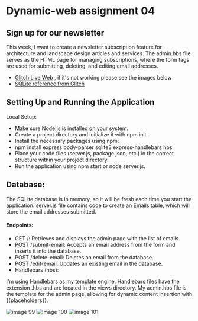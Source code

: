 # Dynamic-web assignment 04
## Sign up for our newsletter
This week, I want to create a newsletter subscription feature for architecture and landscape design articles and services.
The admin.hbs file serves as the HTML page for managing subscriptions, where the form tags are used for submitting, deleting, and editing email addresses.

* [Glitch Live Web](https://dynamicwebsignupemail.glitch.me/) , if it's not working please see the images below
* [SQLite reference from Glitch](https://glitch.com/edit/#!/hammerhead-rich-danthus)

## Setting Up and Running the Application
Local Setup:

* Make sure Node.js is installed on your system.
* Create a project directory and initialize it with npm init.
* Install the necessary packages using npm:
* npm install express body-parser sqlite3 express-handlebars hbs
* Place your code files (server.js, package.json, etc.) in the correct structure within your project directory.
* Run the application using npm start or node server.js.

## Database:
The SQLite database is in memory, so it will be fresh each time you start the application.
server.js file contains code to create an Emails table, which will store the email addresses submitted.

#### Endpoints:
* GET /: Retrieves and displays the admin page with the list of emails.
* POST /submit-email: Accepts an email address from the form and inserts it into the database.
* POST /delete-email: Deletes an email from the database.
* POST /edit-email: Updates an existing email in the database.
* Handlebars (hbs):

I'm using Handlebars as my template engine.
Handlebars files have the extension .hbs and are located in the views directory.
My admin.hbs file is the template for the admin page, allowing for dynamic content insertion with {{placeholders}}.

![image 99](https://github.com/PanithanPenny/ITP-Dynamic-Web/assets/143921260/e0776448-06c9-44e6-a5b4-1aca223b1b1c)
![image 100](https://github.com/PanithanPenny/ITP-Dynamic-Web/assets/143921260/2b8a1bbf-56b2-4fdb-8e8c-8de1ee714e43)
![image 101](https://github.com/PanithanPenny/ITP-Dynamic-Web/assets/143921260/1c60a25f-27c6-4c06-8cf2-73f0425f9700)


